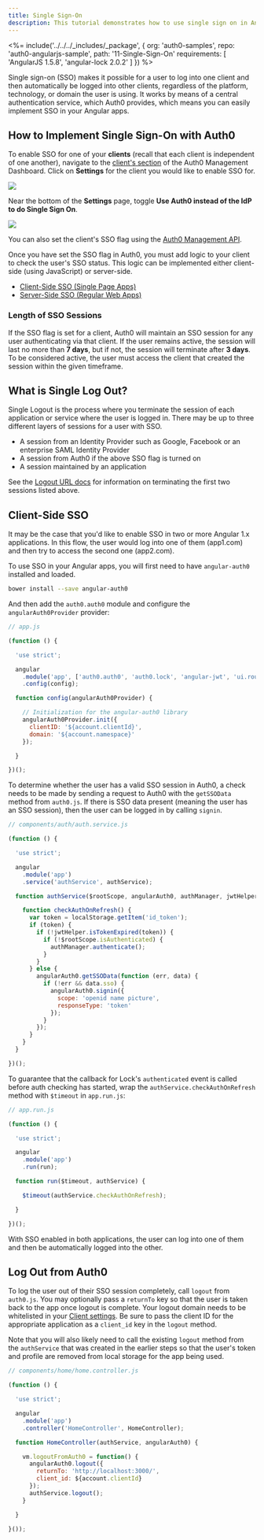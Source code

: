 ```yaml
---
title: Single Sign-On
description: This tutorial demonstrates how to use single sign on in Angular 1.x applications
---
```


<%= include('../../../_includes/_package', {
  org: 'auth0-samples',
  repo: 'auth0-angularjs-sample',
  path: '11-Single-Sign-On'
  requirements: [
    'AngularJS 1.5.8',
    'angular-lock 2.0.2'
  ]
}) %>

Single sign-on (SSO) makes it possible for a user to log into one client and then automatically be logged into other clients, regardless of the platform, technology, or domain the user is using. It works by means of a central authentication service, which Auth0 provides, which means you can easily implement SSO in your Angular apps.

## How to Implement Single Sign-On with Auth0

To enable SSO for one of your **clients** (recall that each client is independent of one another), navigate to the [client's section](${manage_url}/#/clients) of the Auth0 Management Dashboard. Click on **Settings** for the client you would like to enable SSO for.

![](/media/articles/sso/single-sign-on/clients-dashboard.png)

Near the bottom of the **Settings** page, toggle **Use Auth0 instead of the IdP to do Single Sign On**.

![](/media/articles/sso/single-sign-on/sso-flag.png)

You can also set the client's SSO flag using the [Auth0 Management API](/api/management/v2#!/Clients/patch_clients_by_id).

Once you have set the SSO flag in Auth0, you must add logic to your client to check the user's SSO status. This logic can be implemented either client-side (using JavaScript) or server-side.

* [Client-Side SSO (Single Page Apps)](/sso/single-page-apps-sso)
* [Server-Side SSO (Regular Web Apps)](/sso/regular-web-apps-sso)

### Length of SSO Sessions

If the SSO flag is set for a client, Auth0 will maintain an SSO session for any user authenticating via that client. If the user remains active, the session will last no more than **7 days**, but if not, the session will terminate after **3 days**. To be considered active, the user must access the client that created the session within the given timeframe.

## What is Single Log Out?

Single Logout is the process where you terminate the session of each application or service where the user is logged in. There may be up to three different layers of sessions for a user with SSO.

* A session from an Identity Provider such as Google, Facebook or an enterprise SAML Identity Provider
* A session from Auth0 if the above SSO flag is turned on
* A session maintained by an application

See the [Logout URL docs](/logout) for information on terminating the first two sessions listed above.

## Client-Side SSO

It may be the case that you'd like to enable SSO in two or more Angular 1.x applications. In this flow, the user would log into one of them (app1.com) and then try to access the second one (app2.com).

To use SSO in your Angular apps, you will first need to have `angular-auth0` installed and loaded.

```bash
bower install --save angular-auth0
```

And then add the `auth0.auth0` module and configure the `angularAuth0Provider` provider:

```js
// app.js

(function () {

  'use strict';

  angular
    .module('app', ['auth0.auth0', 'auth0.lock', 'angular-jwt', 'ui.router'])
    .config(config);

  function config(angularAuth0Provider) {

    // Initialization for the angular-auth0 library
    angularAuth0Provider.init({
      clientID: '${account.clientId}',
      domain: '${account.namespace}'
    });

  }

})();
```

To determine whether the user has a valid SSO session in Auth0, a check needs to be made by sending a request to Auth0 with the `getSSOData` method from `auth0.js`. If there is SSO data present (meaning the user has an SSO session), then the user can be logged in by calling `signin`.

```js
// components/auth/auth.service.js

(function () {

  'use strict';

  angular
    .module('app')
    .service('authService', authService);

  function authService($rootScope, angularAuth0, authManager, jwtHelper) {

    function checkAuthOnRefresh() {
      var token = localStorage.getItem('id_token');
      if (token) {
        if (!jwtHelper.isTokenExpired(token)) {
          if (!$rootScope.isAuthenticated) {
            authManager.authenticate();
          }
        }
      } else {
        angularAuth0.getSSOData(function (err, data) {
          if (!err && data.sso) {
            angularAuth0.signin({
              scope: 'openid name picture',
              responseType: 'token'
            });
          }
        });
      }
    }
  }

})();
```

To guarantee that the callback for Lock's `authenticated` event is called before auth checking has started, wrap the `authService.checkAuthOnRefresh` method with `$timeout` in `app.run.js`:

```js
// app.run.js

(function () {

  'use strict';

  angular
    .module('app')
    .run(run);

  function run($timeout, authService) {

    $timeout(authService.checkAuthOnRefresh);

  }

})();
```

With SSO enabled in both applications, the user can log into one of them and then be automatically logged into the other.

## Log Out from Auth0

To log the user out of their SSO session completely, call `logout` from `auth0.js`. You may optionally pass a `returnTo` key so that the user is taken back to the app once logout is complete. Your logout domain needs to be whitelisted in your [Client settings](${manage_url}/#/clients/${account.clientId}/settings). Be sure to pass the client ID for the appropriate application as a `client_id` key in the `logout` method.

Note that you will also likely need to call the existing `logout` method from the `authService` that was created in the earlier steps so that the user's token and profile are removed from local storage for the app being used.

```js
// components/home/home.controller.js

(function () {

  'use strict';

  angular
    .module('app')
    .controller('HomeController', HomeController);

  function HomeController(authService, angularAuth0) {

    vm.logoutFromAuth0 = function() {
      angularAuth0.logout({
        returnTo: 'http://localhost:3000/',
        client_id: ${account.clientId}
      });
      authService.logout();
    }

  }

}());
```

